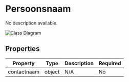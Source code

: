# Persoonsnaam

No description available.

![Class Diagram](https://github.com/CommonGateway/CustomerInteractionBundle/blob/bericht-schema/docs/schema/klant.persoon.svg)

## Properties

| Property | Type | Description | Required |
|----------|------|-------------|----------|
| contactnaam | object | N/A | No |
